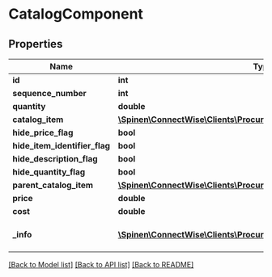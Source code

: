 # CatalogComponent

## Properties
Name | Type | Description | Notes
------------ | ------------- | ------------- | -------------
**id** | **int** |  | [optional] 
**sequence_number** | **int** |  | [optional] 
**quantity** | **double** |  | 
**catalog_item** | [**\Spinen\ConnectWise\Clients\Procurement\Model\CatalogItemReference**](CatalogItemReference.md) |  | 
**hide_price_flag** | **bool** |  | [optional] 
**hide_item_identifier_flag** | **bool** |  | [optional] 
**hide_description_flag** | **bool** |  | [optional] 
**hide_quantity_flag** | **bool** |  | [optional] 
**parent_catalog_item** | [**\Spinen\ConnectWise\Clients\Procurement\Model\CatalogItemReference**](CatalogItemReference.md) |  | [optional] 
**price** | **double** |  | [optional] 
**cost** | **double** |  | [optional] 
**_info** | [**\Spinen\ConnectWise\Clients\Procurement\Model\Metadata**](Metadata.md) | Metadata of the entity | [optional] 

[[Back to Model list]](../README.md#documentation-for-models) [[Back to API list]](../README.md#documentation-for-api-endpoints) [[Back to README]](../README.md)


